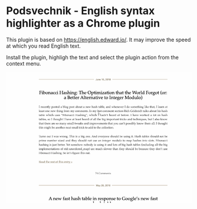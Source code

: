 # Podsvechnik - English syntax highlighter as a Chrome plugin

This plugin is based on https://english.edward.io/. It may improve the speed at which you read English text.

Install the plugin, highligh the text and select the plugin action from the context menu.

![](podsvechnik_demo.gif)